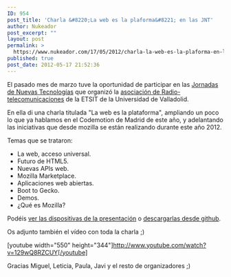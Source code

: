 ```yaml
---
ID: 954
post_title: 'Charla &#8220;La web es la plaforma&#8221; en las JNT'
author: Nukeador
post_excerpt: ""
layout: post
permalink: >
  https://www.nukeador.com/17/05/2012/charla-la-web-es-la-plaforma-en-las-jnt/
published: true
post_date: 2012-05-17 21:52:36
---
```

El pasado mes de marzo tuve la oportunidad de participar en las <a href="http://jnt.tel.uva.es/">Jornadas de Nuevas Tecnologías</a> que organizó la <a href="http://radioclub.tel.uva.es/">asociación de Radio-telecomunicaciones</a> de la ETSIT de la Universidad de Valladolid.

En ella di una charla titulada "La web es la plataforma", ampliando un poco lo que ya hablamos en el Codemotion de Madrid de este año, y adelantando las iniciativas que desde mozilla se están realizando durante este año 2012.

Temas que se trataron:
<ul>
	<li>La web, acceso universal.</li>
	<li>Futuro de HTML5.</li>
	<li>Nuevas APIs web.</li>
	<li>Mozilla Marketplace.</li>
	<li>Aplicaciones web abiertas.</li>
	<li>Boot to Gecko.</li>
	<li>Demos.</li>
	<li>¿Qué es Mozilla?</li>
</ul>
Podéis <a href="http://www.mozilla-hispano.org/archivos/docs/b2g-slides/">ver las dispositivas de la presentación</a> o <a href="https://github.com/nukeador/b2g-slides">descargarlas desde github</a>.

Os adjunto también el vídeo con toda la charla ;)

[youtube width="550" height="344"]http://www.youtube.com/watch?v=129wQ8RZCUY[/youtube]

Gracias Miguel, Leticia, Paula, Javi y el resto de organizadores ;)